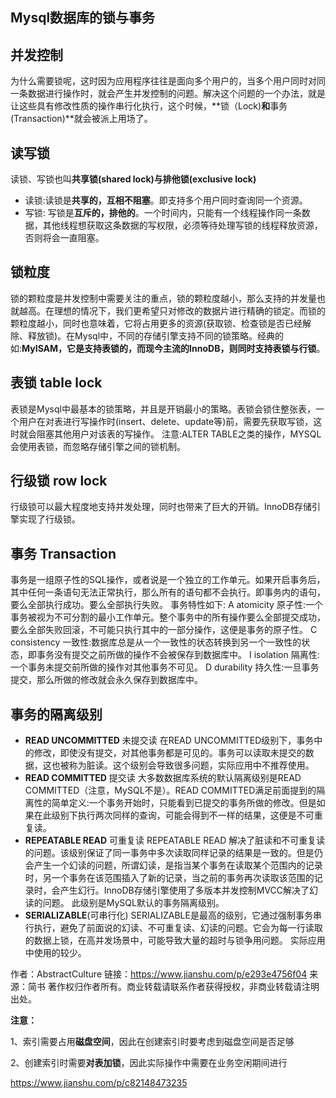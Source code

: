 ## Mysql数据库的锁与事务

## 并发控制

为什么需要锁呢，这时因为应用程序往往是面向多个用户的，当多个用户同时对同一条数据进行操作时，就会产生并发控制的问题。解决这个问题的一个办法，就是让这些具有修改性质的操作串行化执行，这个时候，**锁（Lock)**和**事务(Transaction)**就会被派上用场了。

## 读写锁

读锁、写锁也叫**共享锁(shared lock)**与**排他锁(exclusive lock)**

- 读锁:读锁是**共享的，互相不阻塞**。即支持多个用户同时查询同一个资源。
- 写锁: 写锁是**互斥的，排他的**。一个时间内，只能有一个线程操作同一条数据，其他线程想获取这条数据的写权限，必须等待处理写锁的线程释放资源，否则将会一直阻塞。

## 锁粒度

锁的颗粒度是并发控制中需要关注的重点，锁的颗粒度越小，那么支持的并发量也就越高。在理想的情况下，我们更希望只对修改的数据片进行精确的锁定。而锁的颗粒度越小，同时也意味着，它将占用更多的资源(获取锁、检查锁是否已经解除、释放锁)。在Mysql中，不同的存储引擎支持不同的锁策略。经典的如:**MyISAM，它是支持表锁的，而现今主流的InnoDB，则同时支持表锁与行锁**。

## 表锁 table lock

表锁是Mysql中最基本的锁策略，并且是开销最小的策略。表锁会锁住整张表，一个用户在对表进行写操作时(insert、delete、update等)前，需要先获取写锁，这时就会阻塞其他用户对该表的写操作。
 注意:ALTER TABLE之类的操作，MYSQL会使用表锁，而忽略存储引擎之间的锁机制。

## 行级锁 row lock

行级锁可以最大程度地支持并发处理，同时也带来了巨大的开销。InnoDB存储引擎实现了行级锁。

## 事务 Transaction

事务是一组原子性的SQL操作，或者说是一个独立的工作单元。如果开启事务后，其中任何一条语句无法正常执行，那么所有的语句都不会执行。即事务内的语句，要么全部执行成功。要么全部执行失败。
 事务特性如下:
 A atomicity 原子性:一个事务被视为不可分割的最小工作单元。整个事务中的所有操作要么全部提交成功，要么全部失败回滚，不可能只执行其中的一部分操作，这便是事务的原子性。
 C consistency 一致性:数据库总是从一个一致性的状态转换到另一个一致性的状态，即事务没有提交之前所做的操作不会被保存到数据库中。
 I isolation 隔离性:一个事务未提交前所做的操作对其他事务不可见。
 D durability 持久性:一旦事务提交，那么所做的修改就会永久保存到数据库中。

## 事务的隔离级别

- **READ UNCOMMITTED** 未提交读
   在READ UNCOMMITTED级别下，事务中的修改，即使没有提交，对其他事务都是可见的。事务可以读取未提交的数据，这也被称为脏读。这个级别会导致很多问题，实际应用中不推荐使用。
- **READ COMMITTED** 提交读
   大多数数据库系统的默认隔离级别是READ COMMITTED（注意，MySQL不是）。READ COMMITTED满足前面提到的隔离性的简单定义:一个事务开始时，只能看到已提交的事务所做的修改。但是如果在此级别下执行两次同样的查询，可能会得到不一样的结果，这便是不可重复读。
- **REPEATABLE READ** 可重复读
   REPEATABLE READ 解决了脏读和不可重复读的问题。该级别保证了同一事务中多次读取同样记录的结果是一致的。但是仍会产生一个幻读的问题，所谓幻读，是指当某个事务在读取某个范围内的记录时，另一个事务在该范围插入了新的记录，当之前的事务再次读取该范围的记录时，会产生幻行。InnoDB存储引擎使用了多版本并发控制MVCC解决了幻读的问题。
   此级别是MySQL默认的事务隔离级别。
- **SERIALIZABLE**(可串行化)
   SERIALIZABLE是最高的级别，它通过强制事务串行执行，避免了前面说的幻读、不可重复读、幻读的问题。它会为每一行读取的数据上锁，在高并发场景中，可能导致大量的超时与锁争用问题。
   实际应用中使用的较少。



作者：AbstractCulture
链接：https://www.jianshu.com/p/e293e4756f04
来源：简书
著作权归作者所有。商业转载请联系作者获得授权，非商业转载请注明出处。

**注意：**

1、索引需要占用**磁盘空间**，因此在创建索引时要考虑到磁盘空间是否足够

2、创建索引时需要**对表加锁**，因此实际操作中需要在业务空闲期间进行

https://www.jianshu.com/p/c82148473235